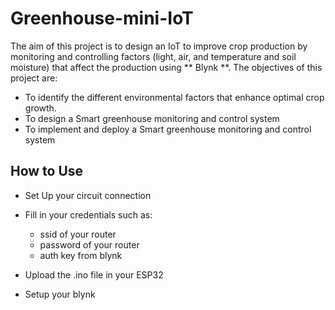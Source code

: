 # Greenhouse-mini-IoT

The aim of this project is to design an IoT to improve crop production by monitoring and controlling factors (light, air, and temperature and soil moisture) that affect the production using ** Blynk **. The objectives of this project are:

+ To identify the different environmental factors that enhance optimal crop growth.
+ To design a Smart greenhouse monitoring and control system
+ To implement and deploy a Smart greenhouse monitoring and control system

## How to Use

- Set Up your circuit connection 


- Fill in your credentials such as:
  - ssid of your router
  - password of your router
  - auth key from blynk
  
- Upload the .ino file in your ESP32

- Setup your blynk





